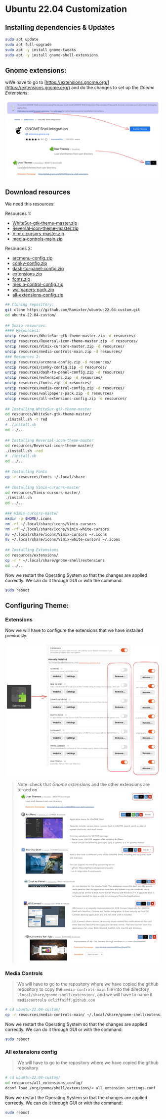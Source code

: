 # Ubuntu 22.04 Customization

## Installing dependencies & Updates

```bash
sudo apt update
sudo apt full-upgrade
sudo apt -y install gnome-tweaks
sudo apt -y install gnome-shell-extensions
```

## Gnome extensions:

wWe have to go to [https://extensions.gnome.org/](https://extensions.gnome.org/) and do the changes to set up the *Gnome Extensions*:

![img](images/img1.png)

## Download resources

We need this resources:

Resources 1:

- [WhiteSur-gtk-theme-master.zip](resources/WhiteSur-gtk-theme-master.zip)
- [Reversal-icon-theme-master.zip](resources/Reversal-icon-theme-master.zip)
- [Vimix-cursors-master.zip](resources/Vimix-cursors-master.zip.zip)
- [media-controls-main.zip](resources/media-controls-main.zip)

Resources 2:
- [arcmenu-config.zip](resources/arcmenu-config.zip)
- [conky-config.zip](resources/conky-config.zip)
- [dash-to-panel-config.zip](resources/dash-to-panel-config.zip)
- [extensions.zip](resources/extensions.zip)
- [fonts.zip](resources/fonts.zip)
- [media-control-config.zip](resources/media-control-config.zip)
- [wallpapers-pack.zip](resources/wallpapers-pack.zip)
- [all-extensions-config.zip](resources/all-extensions-config.zip)

```bash
## Cloning repository:
git clone https://github.com/Ramixter/ubuntu-22.04-custom.git
cd ubuntu-22.04-custom/

## Unzip resources:
#### Resources1:
unzip resources/WhiteSur-gtk-theme-master.zip -d resources/
unzip resources/Reversal-icon-theme-master.zip -d resources/
unzip resources/Vimix-cursors-master.zip -d resources/
unzip resources/media-controls-main.zip -d resources/
### Resources 2:
unzip resources/arcmenu-config.zip -d resources/
unzip resources/conky-config.zip -d resources/
unzip resources/dash-to-panel-config.zip -d resources/
unzip resources/extensions.zip -d resources/
unzip resources/fonts.zip -d resources/
unzip resources/media-control-config.zip -d resources/
unzip resources/wallpapers-pack.zip -d resources/
unzip resources/all-extensions-config.zip -d resources/

## Installing WhiteSur-gtk-theme-master
cd resources/WhiteSur-gtk-theme-master/
./install.sh -t red
# ./install.sh
cd ../..

## Installing Reversal-icon-theme-master
cd resources/Reversal-icon-theme-master/
./install.sh -red
# ./install.sh
cd ../..

## Installing Fonts
cp -r resources/fonts ~/.local/share

## Installing Vimix-cursors-master
cd resources/Vimix-cursors-master/
./install.sh
cd ../..

### Vimix-cursors-master
mkdir -p $HOME/.icons
rm -rf ~/.local/share/icons/Vimix-cursors
rm -rf ~/.local/share/icons/Vimix-white-cursors
mv ~/.local/share/icons/Vimix-cursors ~/.icons
mv ~/.local/share/icons/Vimix-white-cursors ~/.icons

## Installing Extensions
cd resources/extensions/
cp -r * ~/.local/share/gnome-shell/extensions
cd ../..
```

Now we restart the Operating System so that the changes are applied correctly. We can do it through GUI or with the command:

```bash
sudo reboot
```

## Configuring Theme:

### Extensions

Now we will have to configure the extensions that we have installed previously.

![img](images/img2.png)

> Note: check that *Gnome extensions* and the other extensions are turned on
> ![img](images/img4.png)

### Media Controls

> We will have to go to the repository where we have copied the github repository to copy the `media-controls-main` file into the directory `.local/share/gnome-shell/extension/`, and we will have to name it `mediacontrols @cliffniff.github.com`

```bash
# cd ubuntu-22.04-custom/
cp -r resources/media-controls-main/ ~/.local/share/gnome-shell/extensions/mediacontrols@cliffniff.github.com
```

Now we restart the Operating System so that the changes are applied correctly. We can do it through GUI or with the command:

```bash
sudo reboot
```

### All extensions config

> We will have to go to the repository where we have copied the github repository

```bash
# cd ubuntu-22.04-custom/
cd resources/all_extensions_config/
dconf load /org/gnome/shell/extensions/< all_extension_settings.conf
```

Now we restart the Operating System so that the changes are applied correctly. We can do it through GUI or with the command:

```bash
sudo reboot
```
